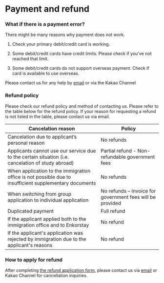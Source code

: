 # Payment and refund

### What if there is a payment error?

There might be many reasons why payment does not work.

1.  Check your primary debit/credit card is working.

2.  Some debit/credit cards have credit limits. Please check if you've not reached that limit.

3.  Some debit/credit cards do not support overseas payment. Check if card is available to use overseas.

Please contact us for any help by [email](mailto:visa-help@enkor.kr) or via the Kakao Channel

### Refund policy

Please check our refund policy and method of contacting us.
Please refer to the table below for the refund policy. If your reason for requesting a refund is not listed in the table, please contact us via email.

| Cancelation reason                                                                                     | Policy                                                    |
| ------------------------------------------------------------------------------------------------------ | --------------------------------------------------------- |
| Cancelation due to applicant’s personal reason                                                         | No refunds                                                |
| Applicants cannot use our service due to the certain situation (i.e. cancelation of study abroad)      | Partial refund - Non-refundable government fees           |
| When application to the immigration office is not possible due to insufficient supplementary documents | No refunds                                                |
| When switching from group application to individual application                                        | No refunds – Invoice for government fees will be provided |
| Duplicated payment                                                                                     | Full refund                                               |
| If the applicant applied both to the immigration office and to Enkorstay                               | No refund                                                 |
| If the applicant's application was rejected by immigration due to the applicant's reasons              | No refund                                                 |

### How to apply for refund

After completing [the refund application form](https://docs.google.com/forms/d/e/1FAIpQLSc29vrzW2BKqaRVIFXaj4WVKAWiYIyudfg9XxUFSlKrjhoamQ/viewform), please contact us via [email](mailto:visa-help@enkor.kr) or Kakao Channel for cancellation inquiries.
